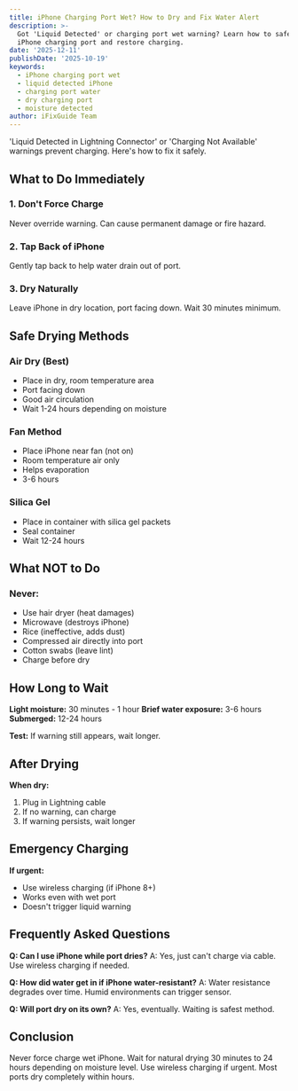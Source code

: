 ```yaml
---
title: iPhone Charging Port Wet? How to Dry and Fix Water Alert
description: >-
  Got 'Liquid Detected' or charging port wet warning? Learn how to safely dry
  iPhone charging port and restore charging.
date: '2025-12-11'
publishDate: '2025-10-19'
keywords:
  - iPhone charging port wet
  - liquid detected iPhone
  - charging port water
  - dry charging port
  - moisture detected
author: iFixGuide Team
---
```


'Liquid Detected in Lightning Connector' or 'Charging Not Available' warnings prevent charging. Here's how to fix it safely.

## What to Do Immediately

### 1. Don't Force Charge
Never override warning. Can cause permanent damage or fire hazard.

### 2. Tap Back of iPhone
Gently tap back to help water drain out of port.

### 3. Dry Naturally
Leave iPhone in dry location, port facing down. Wait 30 minutes minimum.

## Safe Drying Methods

### Air Dry (Best)
- Place in dry, room temperature area
- Port facing down
- Good air circulation
- Wait 1-24 hours depending on moisture

### Fan Method
- Place iPhone near fan (not on)
- Room temperature air only
- Helps evaporation
- 3-6 hours

### Silica Gel
- Place in container with silica gel packets
- Seal container
- Wait 12-24 hours

## What NOT to Do

### Never:
- Use hair dryer (heat damages)
- Microwave (destroys iPhone)
- Rice (ineffective, adds dust)
- Compressed air directly into port
- Cotton swabs (leave lint)
- Charge before dry

## How Long to Wait

**Light moisture:** 30 minutes - 1 hour
**Brief water exposure:** 3-6 hours  
**Submerged:** 12-24 hours

**Test:** If warning still appears, wait longer.

## After Drying

**When dry:**
1. Plug in Lightning cable
2. If no warning, can charge
3. If warning persists, wait longer

## Emergency Charging

**If urgent:**
- Use wireless charging (if iPhone 8+)
- Works even with wet port
- Doesn't trigger liquid warning

## Frequently Asked Questions

**Q: Can I use iPhone while port dries?**
A: Yes, just can't charge via cable. Use wireless charging if needed.

**Q: How did water get in if iPhone water-resistant?**
A: Water resistance degrades over time. Humid environments can trigger sensor.

**Q: Will port dry on its own?**
A: Yes, eventually. Waiting is safest method.

## Conclusion
Never force charge wet iPhone. Wait for natural drying 30 minutes to 24 hours depending on moisture level. Use wireless charging if urgent. Most ports dry completely within hours.
